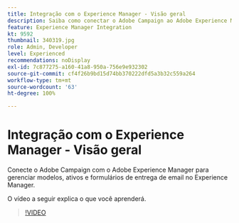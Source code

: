 ```yaml
---
title: Integração com o Experience Manager - Visão geral
description: Saiba como conectar o Adobe Campaign ao Adobe Experience Manager para permitir gerenciar modelos, ativos e formulários de entrega de email no Experience Manager.
feature: Experience Manager Integration
kt: 9592
thumbnail: 340319.jpg
role: Admin, Developer
level: Experienced
recommendations: noDisplay
exl-id: 7c877275-a160-41a8-950a-756e9e932302
source-git-commit: cf4f26b9bd15d74bb370222dfd5a3b32c559a264
workflow-type: tm+mt
source-wordcount: '63'
ht-degree: 100%

---
```


# Integração com o Experience Manager - Visão geral

Conecte o Adobe Campaign com o Adobe Experience Manager para gerenciar modelos, ativos e formulários de entrega de email no Experience Manager.

O vídeo a seguir explica o que você aprenderá.

>[!VIDEO](https://video.tv.adobe.com/v/340319?quality=12)
